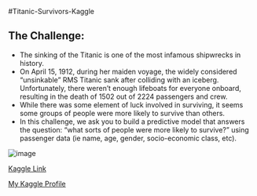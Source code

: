 #Titanic-Survivors-Kaggle
## The Challenge:

* The sinking of the Titanic is one of the most infamous shipwrecks in history.
* On April 15, 1912, during her maiden voyage, the widely considered “unsinkable” RMS Titanic sank after colliding with an iceberg. Unfortunately, there weren’t enough lifeboats for everyone onboard, resulting in the death of 1502 out of 2224 passengers and crew.
* While there was some element of luck involved in surviving, it seems some groups of people were more likely to survive than others.
* In this challenge, we ask you to build a predictive model that answers the question: “what sorts of people were more likely to survive?” using passenger data (ie name, age, gender, socio-economic class, etc).

![image](https://user-images.githubusercontent.com/92089364/186505892-d9f82102-bb21-4f8a-8971-5a5e25e6d59c.png)

[Kaggle Link](https://www.kaggle.com/competitions/titanic/overview)

[My Kaggle Profile](https://www.kaggle.com/abhishek1dg)
